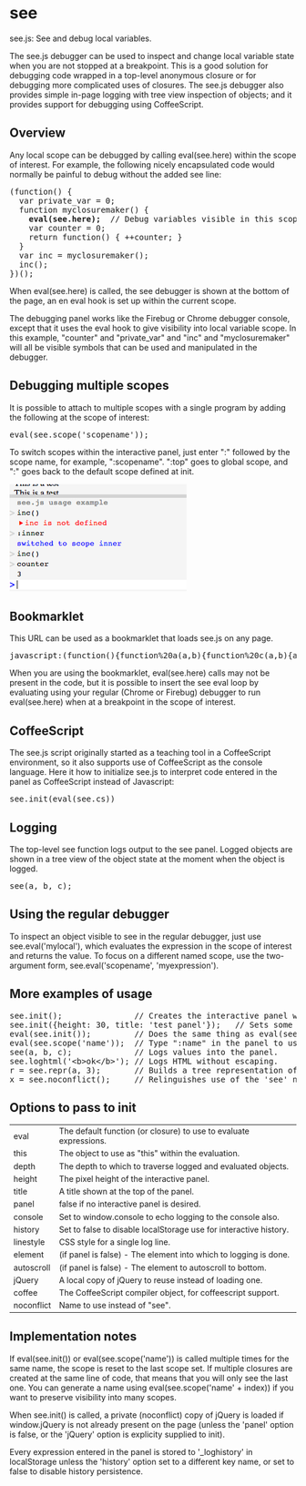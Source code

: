 see
===

see.js: See and debug local variables.

The see.js debugger can be used to inspect and change local variable
state when you are not stopped at a breakpoint.  This is a good solution
for debugging code wrapped in a top-level anonymous closure or for
debugging more complicated uses of closures.  The see.js debugger
also provides simple in-page logging with tree view inspection of
objects; and it provides support for debugging using CoffeeScript.


Overview
--------

Any local scope can be debugged by calling eval(see.here)
within the scope of interest.  For example, the following nicely
encapsulated code would normally be painful to debug without the
added see line:

<pre>
(function() {
  var private_var = 0;
  function myclosuremaker() {
    <b>eval(see.here);</b>  // Debug variables visible in this scope.
    var counter = 0;
    return function() { ++counter; }
  }
  var inc = myclosuremaker();
  inc();
})();
</pre>

When eval(see.here) is called, the see debugger is shown at the
bottom of the page, an en eval hook is set up within the current scope.

The debugging panel works like the Firebug or Chrome debugger
console, except that it uses the eval hook to give visibility into
local variable scope.  In this example, "counter" and "private_var"
and "inc" and "myclosuremaker" will all be visible symbols that
can be used and manipulated in the debugger.


Debugging multiple scopes
-------------------------

It is possible to attach to multiple scopes with a single program
by adding the following at the scope of interest:

<pre>
eval(see.scope('scopename'));
</pre>

To switch scopes within the interactive panel, just enter ":" followed
by the scope name, for example, ":scopename".  ":top" goes to global
scope, and ":" goes back to the default scope defined at init.

![Screenshot of see panel](see-usage.png?raw=true)


Bookmarklet
-----------

This URL can be used as a bookmarklet that loads see.js on any page.

<pre>
javascript:(function(){function%20a(a,b){function%20c(a,b){a.onload=a.onreadystatechange=b}var%20d=document.createElement(%22script%22),e=document.getElementsByTagName(%22head%22)[0],f=1;c(d,function(){f&&(!d.readyState||{loaded%3A1,complete%3A1}[d.readyState])&&(f=0,b(),c(d,null),e.removeChild(d))}),d.src=a,e.appendChild(d)}a(%22//raw.github.com/davidbau/see/master/see.js%22,function(){see.init()})})();
</pre>

When you are using the bookmarklet, eval(see.here) calls
may not be present in the code, but it is possible to insert the
see eval loop by evaluating using your regular (Chrome or Firebug)
debugger to run eval(see.here) when at a breakpoint in the scope
of interest.


CoffeeScript
------------

The see.js script originally started as a teaching tool in a
CoffeeScript environment, so it also supports use of CoffeeScript
as the console language.  Here it how to initialize see.js to
interpret code entered in the panel as CoffeeScript instead of
Javascript:

<pre>
see.init(eval(see.cs))
</pre>


Logging
-------

The top-level see function logs output to the see panel.  Logged
objects are shown in a tree view of the object state at the
moment when the object is logged.

<pre>
see(a, b, c);
</pre>


Using the regular debugger
--------------------------

To inspect an object visible to see in the regular debugger, just
use see.eval('mylocal'), which evaluates the expression in the scope
of interest and returns the value.  To focus on a different named
scope, use the two-argument form, see.eval('scopename', 'myexpression').



More examples of usage
----------------------

<pre>
see.init();               // Creates the interactive panel with global scope.
see.init({height: 30, title: 'test panel'});   // Sets some options.
eval(see.init());         // Does the same thing as eval(see.here).
eval(see.scope('name'));  // Type ":name" in the panel to use this scope.
see(a, b, c);             // Logs values into the panel.
see.loghtml('&lt;b>ok&lt;/b>'); // Logs HTML without escaping.
r = see.repr(a, 3);       // Builds a tree representation of a to depth 3.
x = see.noconflict();     // Relinguishes use of the 'see' name; use 'x'.
</pre>


Options to pass to init
-----------------------
<table>
<tr><td>eval</td><td>The default function (or closure) to use to evaluate expressions.</td></tr>
<tr><td>this</td><td>The object to use as "this" within the evaluation.</td></tr>
<tr><td>depth</td><td>The depth to which to traverse logged and evaluated objects.</td></tr>
<tr><td>height</td><td>The pixel height of the interactive panel.</td></tr>
<tr><td>title</td><td>A title shown at the top of the panel.</td></tr>
<tr><td>panel</td><td>false if no interactive panel is desired.</td></tr>
<tr><td>console</td><td>Set to window.console to echo logging to the console also.</td></tr>
<tr><td>history</td><td>Set to false to disable localStorage use for interactive history.</td></tr>
<tr><td>linestyle</td><td>CSS style for a single log line.</td></tr>
<tr><td>element</td><td>(if panel is false) - The element into which to logging is done.</td></tr>
<tr><td>autoscroll</td><td>(if panel is false) - The element to autoscroll to bottom.</td></tr>
<tr><td>jQuery</td><td>A local copy of jQuery to reuse instead of loading one.</td></tr>
<tr><td>coffee</td><td>The CoffeeScript compiler object, for coffeescript support.</td></tr>
<tr><td>noconflict</td><td>Name to use instead of "see".</td></tr>
</table>


Implementation notes
--------------------

If eval(see.init()) or eval(see.scope('name')) is called multiple
times for the same name, the scope is reset to the last scope set.
If multiple closures are created at the same line of code, that means that
you will only see the last one.  You can generate a name using
eval(see.scope('name' + index)) if you want to preserve visibility
into many scopes.

When see.init() is called, a private (noconflict) copy of jQuery is
loaded if window.jQuery is not already present on the page (unless
the 'panel' option is false, or the 'jQuery' option is explicity
supplied to init).

Every expression entered in the panel is stored to '_loghistory' in
localStorage unless the 'history' option set to a different key name, or
set to false to disable history persistence.
